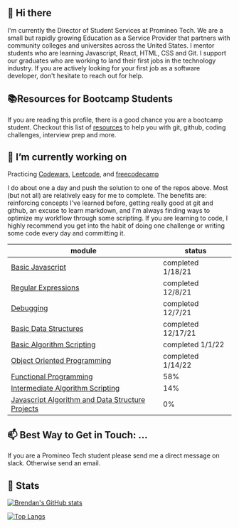 ## 👋 Hi there 

I'm currently the Director of Student Services at Promineo Tech. We are a small but rapidly growing Education as a Service Provider that partners with
community colleges and universites across the United States. I mentor students who are learning Javascript, React, HTML, CSS and Git. I support our graduates who are working to land their first jobs in the technology industry. If you are actively looking for your first job as a software developer, don't hesitate to reach out for help.

## 📚Resources for Bootcamp Students  

If you are reading this profile, there is a good chance you are a bootcamp student. Checkout this list of [resources](https://github.com/blentz100/Resources-for-Bootcamp-Students) to help you with git, github, coding challenges, interview prep and more. 

## 🔭 I’m currently working on 

Practicing [Codewars](https://github.com/blentz100/Codewars), [Leetcode](https://github.com/blentz100/leetcode-solutions), and [freecodecamp](https://github.com/blentz100/freecodecamp-solutions) 

I do about one a day and push the solution to one of the repos above. Most (but not all) are relatively easy for me to complete. The benefits are: reinforcing concepts I've learned before, getting really good at git and github, an excuse to learn markdown, and I'm always finding ways to optimize my workflow through some scripting.  If you are learning to code, I highly recommend you get into the habit of doing one challenge or writing some code every day and committing it. 
 
| module | status |
| --- | --- |
| [Basic Javascript](https://github.com/blentz100/freecodecamp-solutions/tree/main/Javascript%20Algorithms%20and%20Data%20Structures/Basic%20Javascript) | completed 1/18/21 |
| [Regular Expressions](https://github.com/blentz100/freecodecamp-solutions/tree/main/Javascript%20Algorithms%20and%20Data%20Structures/Regular%20Expressions) | completed 12/8/21 |
| [Debugging](https://github.com/blentz100/freecodecamp-solutions/tree/main/Javascript%20Algorithms%20and%20Data%20Structures/Debugging) | completed 12/7/21 |
| [Basic Data Structures](https://github.com/blentz100/freecodecamp-solutions/tree/main/Javascript%20Algorithms%20and%20Data%20Structures/Basic%20Data%20Structures) | completed 12/17/21 |
| [Basic Algorithm Scripting](https://github.com/blentz100/freecodecamp-solutions/tree/main/Javascript%20Algorithms%20and%20Data%20Structures/Basic%20Algorithm%20Scripting) | completed 1/1/22 |
| [Object Oriented Programming](https://github.com/blentz100/freecodecamp-solutions/tree/main/Javascript%20Algorithms%20and%20Data%20Structures/Object%20Oriented%20Programming) | completed 1/14/22 |
| [Functional Programming](https://www.freecodecamp.org/learn/javascript-algorithms-and-data-structures/#functional-programming) | 58% |
| [Intermediate Algorithm Scripting](https://www.freecodecamp.org/learn/javascript-algorithms-and-data-structures/#intermediate-algorithm-scripting) | 14% |
| [Javascript Algorithm and Data Structure Projects](https://www.freecodecamp.org/learn/javascript-algorithms-and-data-structures/#javascript-algorithms-and-data-structures-projects) | 0% |





## 📫 Best Way to Get in Touch: ...

If you are a Promineo Tech student please send me a direct message on slack. Otherwise send an email. 

## 🧮 Stats 
[![Brendan's GitHub stats](https://github-readme-stats.vercel.app/api?username=blentz100&count_private=true&show_icons=true&theme=default)](https://github.com/anuraghazra/github-readme-stats)

[![Top Langs](https://github-readme-stats.vercel.app/api/top-langs/?username=blentz100&layout=compact)](https://github.com/anuraghazra/github-readme-stats)

<!--
**blentz100/blentz100** is a ✨ _special_ ✨ repository because its `README.md` (this file) appears on your GitHub profile.

Here are some ideas to get you started:


- 🌱 I’m currently learning ...
- 👯 I’m looking to collaborate on ...
- 🤔 I’m looking for help with ...

- 😄 Pronouns: ...
- ⚡ Fun fact: ...
-->

